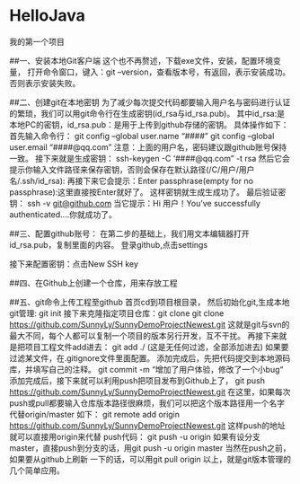 # HelloJava
我的第一个项目

##一、安装本地Git客户端
这个也不再赘述，下载exe文件，安装，配置环境变量， 
打开命令窗口，键入：git –version，查看版本号，有返回，表示安装成功。否则表示安装失败。


##二、创建git在本地密钥
为了减少每次提交代码都要输入用户名与密码进行认证的繁琐，我们可以用git命令行在生成密钥(id_rsa与id_rsa.pub)。 
其中id_rsa:是本地PC的密钥，id_rsa.pub：是用于上传到github存储的密钥。 
具体操作如下： 
首先输入命令行： 
git config –global user.name “####” 
git config –global user.email “####@qq.com” 
注意：上面的用户名，密码建议跟github账号保持一致。
接下来就是生成密钥： 
ssh-keygen -C ‘####@qq.com” -t rsa 
然后它会提示你输入文件路径来保存密钥，否则会保存在默认路径(/C/用户/用户名/.ssh/id_rsa):
再接下来它会提示：Enter passphrase(empty for no passphrase):这里直接按Enter就好了。 
这样密钥就生成生成功了。
最后验证密钥： 
ssh -v git@github.com 
当它提示：Hi 用户！You’ve successfully authenticated….你就成功了。


##三、配置github账号：
在第二步的基础上，我们用文本编辑器打开id_rsa.pub，复制里面的内容。 
登录github,点击settings 
 
接下来配置密钥：点击New SSH key 
 
##四、在Github上创建一个仓库，用来存放工程


##五、git命令上传工程至github
首页cd到项目根目录， 
然后初始化git,生成本地git管理: 
git init 
接下来克隆指定项目仓库：git clone 
git clone https://github.com/SunnyLy/SunnyDemoProjectNewest.git 
这就是git与svn的最大不同，每个人都可以复制一个项目的版本另行开发，互不干扰。
再接下来就是把项目工程文件add进去： 
git add ./ (这是无任何过滤，全部添加进去) 
如果要过滤某文件，在.gitignore文件里面配置。
添加完成后，先把代码提交到本地源码库，并填写自己的注释。 
git commit -m “增加了用户体验，修改了一个小bug“
添加完成后，接下来就可以利用push把项目发布到Github上了， 
git push https://github.com/SunnyLy/SunnyDemoProjectNewest.git 
在这里，如果每次push或pull都要输入仓库版本路径很麻烦，我们可以把这个版本路径用一个名字代替origin/master 
如下： 
git remote add origin https://github.com/SunnyLy/SunnyDemoProjectNewest.git
这样push的地址就可以直接用origin来代替 
push代码： 
git push -u origin 
如果有设分支master，直接push到分支的话，用git push -u origin master
当然在push之前，如果要从github上刷新 一下的话，可以用git pull origin
以上，就是git版本管理的几个简单应用。

